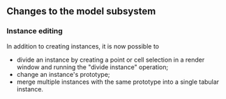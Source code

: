 ## Changes to the model subsystem

### Instance editing

In addition to creating instances, it is now possible to
+ divide an instance by creating a point or cell selection in a
  render window and running the "divide instance" operation;
+ change an instance's prototype;
+ merge multiple instances with the same prototype into a
  single tabular instance.
